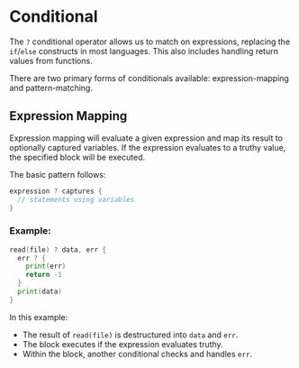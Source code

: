 # Conditional

The `?` conditional operator allows us to match on expressions, replacing the `if`/`else` constructs in most languages. This also includes handling return values from functions.

There are two primary forms of conditionals available: expression-mapping and pattern-matching.

## Expression Mapping

Expression mapping will evaluate a given expression and map its result to optionally captured variables. If the expression evaluates to a truthy value, the specified block will be executed.

The basic pattern follows:
```go
expression ? captures {
  // statements using variables
}
```

### Example:
```go
read(file) ? data, err {
  err ? {
    print(err)
    return -1
  }
  print(data)
}
```
In this example:
- The result of `read(file)` is destructured into `data` and `err`.
- The block executes if the expression evaluates truthy.
- Within the block, another conditional checks and handles `err`.

